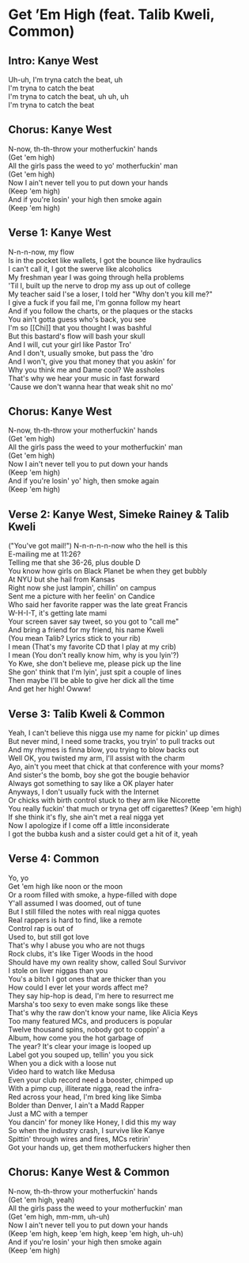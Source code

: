 # Get ’Em High (feat. Talib Kweli, Common)

## Intro: Kanye West

Uh-uh, I'm tryna catch the beat, uh  
I'm tryna to catch the beat  
I'm tryna to catch the beat, uh uh, uh  
I'm tryna to catch the beat  

## Chorus: Kanye West

N-now, th-th-throw your motherfuckin' hands  
(Get 'em high)  
All the girls pass the weed to yo' motherfuckin' man  
(Get 'em high)  
Now I ain't never tell you to put down your hands  
(Keep 'em high)  
And if you're losin' your high then smoke again  
(Keep 'em high)  

## Verse 1: Kanye West

N-n-n-now, my flow  
Is in the pocket like wallets, I got the bounce like hydraulics  
I can't call it, I got the swerve like alcoholics  
My freshman year I was going through hella problems  
'Til I, built up the nerve to drop my ass up out of college  
My teacher said I'se a loser, I told her "Why don't you kill me?"  
I give a fuck if you fail me, I'm gonna follow my heart  
And if you follow the charts, or the plaques or the stacks  
You ain't gotta guess who's back, you see  
I'm so [[Chi]] that you thought I was bashful  
But this bastard's flow will bash your skull  
And I will, cut your girl like Pastor Tro'  
And I don't, usually smoke, but pass the 'dro  
And I won't, give you that money that you askin' for  
Why you think me and Dame cool? We assholes  
That's why we hear your music in fast forward  
'Cause we don't wanna hear that weak shit no mo'  

## Chorus: Kanye West

N-now, th-th-throw your motherfuckin' hands  
(Get 'em high)  
All the girls pass the weed to your motherfuckin' man  
(Get 'em high)  
Now I ain't never tell you to put down your hands  
(Keep 'em high)  
And if you're losin' yo' high, then smoke again  
(Keep 'em high)  

## Verse 2: Kanye West, Simeke Rainey & Talib Kweli

("You've got mail!") N-n-n-n-n-now who the hell is this  
E-mailing me at 11:26?  
Telling me that she 36-26, plus double D  
You know how girls on Black Planet be when they get bubbly  
At NYU but she hail from Kansas  
Right now she just lampin', chillin' on campus  
Sent me a picture with her feelin' on Candice  
Who said her favorite rapper was the late great Francis  
W-H-I-T, it's getting late mami  
Your screen saver say tweet, so you got to "call me"  
And bring a friend for my friend, his name Kweli  
(You mean Talib? Lyrics stick to your rib)  
I mean (That's my favorite CD that I play at my crib)  
I mean (You don't really know him, why is you lyin'?)  
Yo Kwe, she don't believe me, please pick up the line  
She gon' think that I'm lyin', just spit a couple of lines  
Then maybe I'll be able to give her dick all the time  
And get her high! Owww!  

## Verse 3: Talib Kweli & Common

Yeah, I can't believe this nigga use my name for pickin' up dimes  
But never mind, I need some tracks, you tryin' to pull tracks out  
And my rhymes is finna blow, you trying to blow backs out  
Well OK, you twisted my arm, I'll assist with the charm  
Ayo, ain't you meet that chick at that conference with your moms?  
And sister's the bomb, boy she got the bougie behavior  
Always got something to say like a OK player hater  
Anyways, I don't usually fuck with the Internet  
Or chicks with birth control stuck to they arm like Nicorette  
You really fuckin' that much or tryna get off cigarettes? (Keep 'em high)  
If she think it's fly, she ain't met a real nigga yet  
Now I apologize if I come off a little inconsiderate  
I got the bubba kush and a sister could get a hit of it, yeah  

## Verse 4: Common

Yo, yo  
Get 'em high like noon or the moon  
Or a room filled with smoke, a hype-filled with dope  
Y'all assumed I was doomed, out of tune  
But I still filled the notes with real nigga quotes  
Real rappers is hard to find, like a remote  
Control rap is out of  
Used to, but still got love  
That's why I abuse you who are not thugs  
Rock clubs, it's like Tiger Woods in the hood  
Should have my own reality show, called Soul Survivor  
I stole on liver niggas than you  
You's a bitch I got ones that are thicker than you  
How could I ever let your words affect me?  
They say hip-hop is dead, I'm here to resurrect me  
Marsha's too sexy to even make songs like these  
That's why the raw don't know your name, like Alicia Keys  
Too many featured MCs, and producers is popular  
Twelve thousand spins, nobody got to coppin' a  
Album, how come you the hot garbage of  
The year? It's clear your image is looped up  
Label got you souped up, tellin' you you sick  
When you a dick with a loose nut  
Video hard to watch like Medusa  
Even your club record need a booster, chimped up  
With a pimp cup, illiterate nigga, read the infra-  
Red across your head, I'm bred king like Simba  
Bolder than Denver, I ain't a Madd Rapper  
Just a MC with a temper  
You dancin' for money like Honey, I did this my way  
So when the industry crash, I survive like Kanye  
Spittin' through wires and fires, MCs retirin'  
Got your hands up, get them motherfuckers higher then  

## Chorus: Kanye West & Common

N-now, th-th-throw your motherfuckin' hands  
(Get 'em high, yeah)  
All the girls pass the weed to your motherfuckin' man  
(Get 'em high, mm-mm, uh-uh)  
Now I ain't never tell you to put down your hands  
(Keep 'em high, keep 'em high, keep 'em high, uh-uh)  
And if you're losin' your high then smoke again  
(Keep 'em high)
